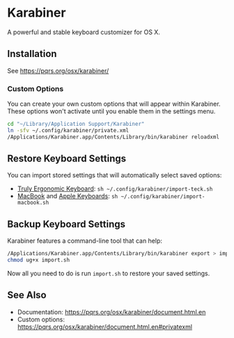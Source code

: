 Karabiner
===
A powerful and stable keyboard customizer for OS X.

Installation
---
See https://pqrs.org/osx/karabiner/

### Custom Options
You can create your own custom options that will appear within Karabiner.
These options won't activate until you enable them in the settings menu.
```sh
cd "~/Library/Application Support/Karabiner"
ln -sfv ~/.config/karabiner/private.xml
/Applications/Karabiner.app/Contents/Library/bin/karabiner reloadxml
```

Restore Keyboard Settings
---
You can import stored settings that will automatically select saved options:
- [Truly Ergonomic Keyboard]: `sh ~/.config/karabiner/import-teck.sh`
- [MacBook] and [Apple Keyboards]: `sh ~/.config/karabiner/import-macbook.sh`

Backup Keyboard Settings
---
Karabiner features a command-line tool that can help:
```sh
/Applications/Karabiner.app/Contents/Library/bin/karabiner export > import.sh
chmod ug+x import.sh
```
Now all you need to do is run `import.sh` to restore your saved settings.

See Also
---
- Documentation: https://pqrs.org/osx/karabiner/document.html.en
- Custom options: https://pqrs.org/osx/karabiner/document.html.en#privatexml

[Truly Ergonomic Keyboard]: https://www.trulyergonomic.com/
[MacBook]: https://www.apple.com/macbook/design/
[Apple Keyboards]: http://store.apple.com/us/mac/mac-accessories/mice-keyboards
